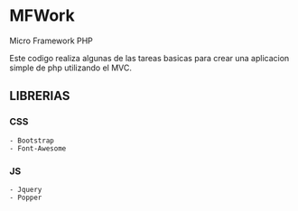 # MFWork
Micro Framework PHP

Este codigo realiza algunas de las tareas basicas para crear una aplicacion simple de php utilizando el MVC.

## LIBRERIAS
  ### CSS
    - Bootstrap
    - Font-Awesome
  ### JS
    - Jquery
    - Popper
